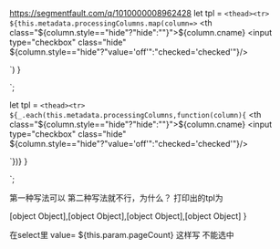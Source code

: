 https://segmentfault.com/q/1010000008962428
let tpl = `<thead><tr>
  ${this.metadata.processingColumns.map(column=>`
     <th class="${column.style=="hide"?"hide":""}">${column.cname}
     <input type="checkbox" class="hide" ${column.style=="hide"?"value='off'":"checked='checked'"}/>
     <div><div class="tangle-up arrows"></div><div class="tangle-down arrows"></div></div>
     </th>
    `)
  }
</tr></thead>`;


let tpl = `<thead><tr>
  ${_.each(this.metadata.processingColumns,function(column){`
     <th class="${column.style=="hide"?"hide":""}">${column.cname}
     <input type="checkbox" class="hide" ${column.style=="hide"?"value='off'":"checked='checked'"}/>
     <div><div class="tangle-up arrows"></div><div class="tangle-down arrows"></div></div>
     </th>
    `})}
  }
</tr></thead>`;


第一种写法可以 第二种写法就不行，为什么？ 打印出的tpl为
<thead><tr>
  [object Object],[object Object],[object Object],[object Object]
  }
</tr></thead>


在select里 value= ${this.param.pageCount} 这样写 不能选中